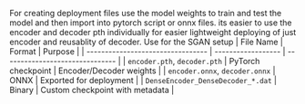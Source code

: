 For creating deployment files use the model weights to train and test the model and then import into pytorch script or onnx files.
its easier to use the encoder and decoder pth individually for easier lightweight deploying of just encoder and reusablity of decoder. 
Use for the SGAN setup
| File Name                         | Format             | Purpose                         |
| --------------------------------- | ------------------ | ------------------------------- |
| `encoder.pth`, `decoder.pth`      | PyTorch checkpoint | Encoder/Decoder weights         |
| `encoder.onnx`, `decoder.onnx`    | ONNX               | Exported for deployment         |
| `DenseEncoder_DenseDecoder_*.dat` | Binary             | Custom checkpoint with metadata |
